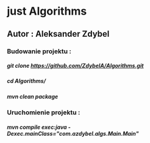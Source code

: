 
# just Algorithms

## Autor : Aleksander Zdybel


### Budowanie projektu : 
##### git clone https://github.com/ZdybelA/Algorithms.git
##### cd Algorithms/
##### mvn clean package
### Uruchomienie projektu :
##### mvn compile exec:java -Dexec.mainClass="com.azdybel.algs.Main.Main"  

